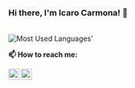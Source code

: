 ### Hi there, I'm Icaro Carmona! 👋


<!--
**icarocarmona/icarocarmona** is a ✨ _special_ ✨ repository because its `README.md` (this file) appears on your GitHub profile.

Here are some ideas to get you started:

- 🔭 I’m currently working on ...
- 🌱 I’m currently learning ...
- 👯 I’m looking to collaborate on ...
- 🤔 I’m looking for help with ...
- 💬 Ask me about ...
- 📫 How to reach me: ...
- 😄 Pronouns: ...
- ⚡ Fun fact: ...


- 🚵🏀🥋 I'm currently working at [GRUPO SBF](https://ri.gruposbf.com.br/)
-->

<br />

<picture>
  <source media="(prefers-color-scheme: dark)" srcset="https://github-used-languages.vercel.app/icarocarmona?theme=dark">
  <img alt="Most Used Languages'" src="https://github-used-languages.vercel.app/icarocarmona">
</picture>



**📫 How to reach me:**

<a href="https://www.linkedin.com/in/icarocarmona/">
  <img align="left" alt="Icaro's LinkdeIN" width="22px" src="https://cdn.jsdelivr.net/npm/simple-icons@v3/icons/linkedin.svg" />
</a>
<a href="https://discord.gg/QnvMjjcC">
  <img align="left" alt="Icaro's Discord" width="22px" src="https://cdn.jsdelivr.net/npm/simple-icons@v3/icons/discord.svg" />
</a>
